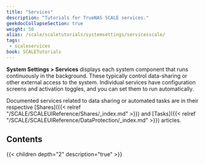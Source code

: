 ```yaml
---
title: "Services"
description: "Tutorials for TrueNAS SCALE services."
geekdocCollapseSection: true
weight: 50
alias: /scale/scaletutorials/systemsettings/servicesscale/
tags:
 - scaleservices
book: SCALETutorials
---
```



**System Settings > Services** displays each system component that runs continuously in the background. These typically control data-sharing or other external access to the system. Individual services have configuration screens and activation toggles, and you can set them to run automatically.

Documented services related to data sharing or automated tasks are in their respective [Shares]({{< relref "/SCALE/SCALEUIReference/Shares/_index.md" >}}) and [Tasks]({{< relref "/SCALE/SCALEUIReference/DataProtection/_index.md" >}}) articles.

## Contents

{{< children depth="2" description="true" >}}